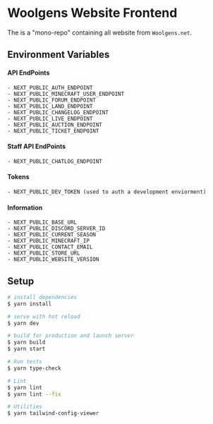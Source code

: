 # Woolgens Website Frontend

The is a "mono-repo" containing all website from `Woolgens.net`.

## Environment Variables

#### API EndPoints
```
- NEXT_PUBLIC_AUTH_ENDPOINT
- NEXT_PUBLIC_MINECRAFT_USER_ENDPOINT
- NEXT_PUBLIC_FORUM_ENDPOINT
- NEXT_PUBLIC_LAND_ENDPOINT
- NEXT_PUBLIC_CHANGELOG_ENDPOINT
- NEXT_PUBLIC_LIVE_ENDPOINT
- NEXT_PUBLIC_AUCTION_ENDPOINT
- NEXT_PUBLIC_TICKET_ENDPOINT
```

#### Staff API EndPoints
```
- NEXT_PUBLIC_CHATLOG_ENDPOINT
```

#### Tokens
```
- NEXT_PUBLIC_DEV_TOKEN (used to auth a development enviorment)
```

#### Information
```
- NEXT_PUBLIC_BASE_URL
- NEXT_PUBLIC_DISCORD_SERVER_ID
- NEXT_PUBLIC_CURRENT_SEASON
- NEXT_PUBLIC_MINECRAFT_IP
- NEXT_PUBLIC_CONTACT_EMAIL
- NEXT_PUBLIC_STORE_URL
- NEXT_PUBLIC_WEBSITE_VERSION
```

## Setup

```bash
# install dependencies
$ yarn install

# serve with hot reload
$ yarn dev

# build for production and launch server
$ yarn build
$ yarn start

# Run tests
$ yarn type-check

# Lint
$ yarn lint
$ yarn lint --fix

# Utilities
$ yarn tailwind-config-viewer
```
